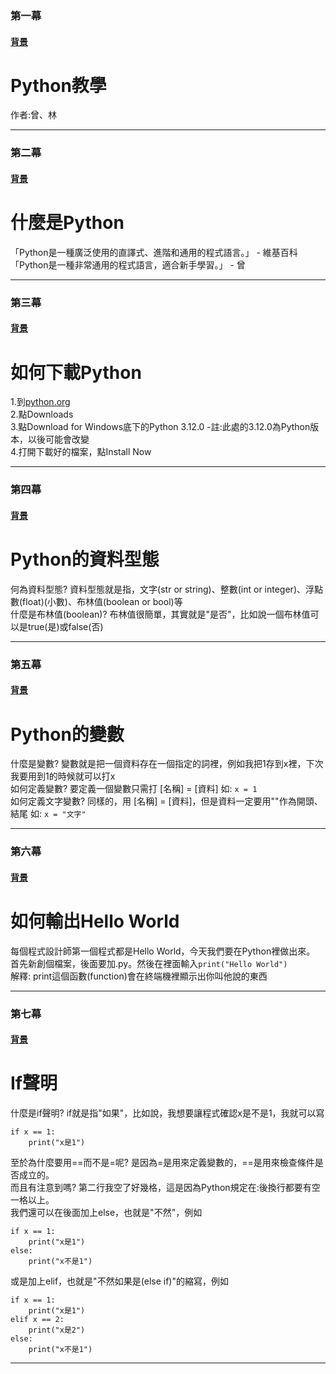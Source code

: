 ### 第一幕
#### [背景](https://images.unsplash.com/photo-1624953587687-daf255b6b80a?q=80&w=1000&auto=format&fit=crop&ixlib=rb-4.0.3&ixid=M3wxMjA3fDB8MHxzZWFyY2h8M3x8cHl0aG9uJTIwY29kZXxlbnwwfHwwfHx8MA%3D%3D)   
# Python教學
作者:曾、林   


---

### 第二幕
#### [背景](https://github.com/iPigTW/school-project/blob/main/bg2.png?raw=true)
# 什麼是Python

「Python是一種廣泛使用的直譯式、進階和通用的程式語言。」 - 維基百科   
「Python是一種非常通用的程式語言，適合新手學習。」 - 曾

---

### 第三幕
#### [背景](https://devblogs.microsoft.com/python/wp-content/uploads/sites/12/2018/08/pythonfeature.png)
# 如何下載Python
1.到[python.org](https://python.org)   
2.點Downloads   
3.點Download for Windows底下的Python 3.12.0   -註:此處的3.12.0為Python版本，以後可能會改變   
4.打開下載好的檔案，點Install Now

---

### 第四幕
#### [背景](https://media.geeksforgeeks.org/wp-content/uploads/20191023173512/Python-data-structure.jpg)
# Python的資料型態
何為資料型態? 資料型態就是指，文字(str or string)、整數(int or integer)、浮點數(float)(小數)、布林值(boolean or bool)等  
什麼是布林值(boolean)? 布林值很簡單，其實就是"是否"，比如說一個布林值可以是true(是)或false(否)

---

### 第五幕
#### [背景](https://pimylifeup.com/wp-content/uploads/2019/11/variables-in-python-thumbnail-nowm.jpg)
# Python的變數
什麼是變數? 變數就是把一個資料存在一個指定的詞裡，例如我把1存到x裡，下次我要用到1的時候就可以打x   
如何定義變數? 要定義一個變數只需打 [名稱] = [資料] 如: `x = 1`     
如何定義文字變數? 同樣的，用 [名稱] = [資料]，但是資料一定要用""作為開頭、結尾 如: `x = "文字"`

---

### 第六幕
#### [背景](https://github.com/iPigTW/school-project/blob/main/bg3.png?raw=true)
# 如何輸出Hello World
每個程式設計師第一個程式都是Hello World，今天我們要在Python裡做出來。   
首先新創個檔案，後面要加.py。然後在裡面輸入`print("Hello World")`   
解釋: print這個函數(function)會在終端機裡顯示出你叫他說的東西

---

### 第七幕
#### [背景](https://miro.medium.com/v2/resize:fit:1400/1*MGV0wog7EzunCowymzE3Xg.png)
# If聲明
什麼是if聲明? if就是指"如果"，比如說，我想要讓程式確認x是不是1，我就可以寫   
```
if x == 1:
    print("x是1")
```
至於為什麼要用==而不是=呢? 是因為=是用來定義變數的，==是用來檢查條件是否成立的。   
而且有注意到嗎? 第二行我空了好幾格，這是因為Python規定在:後換行都要有空一格以上。   
我們還可以在後面加上else，也就是"不然"，例如   
```
if x == 1:
    print("x是1")
else:
    print("x不是1")
```
或是加上elif，也就是"不然如果是(else if)"的縮寫，例如   
```
if x == 1:
    print("x是1")
elif x == 2:
    print("x是2")
else:
    print("x不是1")
```

---
